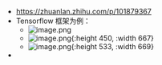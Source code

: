 - https://zhuanlan.zhihu.com/p/101879367
- Tensorflow 框架为例：
	- ![image.png](../assets/image_1692239451120_0.png)
	- ![image.png](../assets/image_1692241867572_0.png){:height 450, :width 667}
	- ![image.png](../assets/image_1692241883601_0.png){:height 533, :width 669}
-